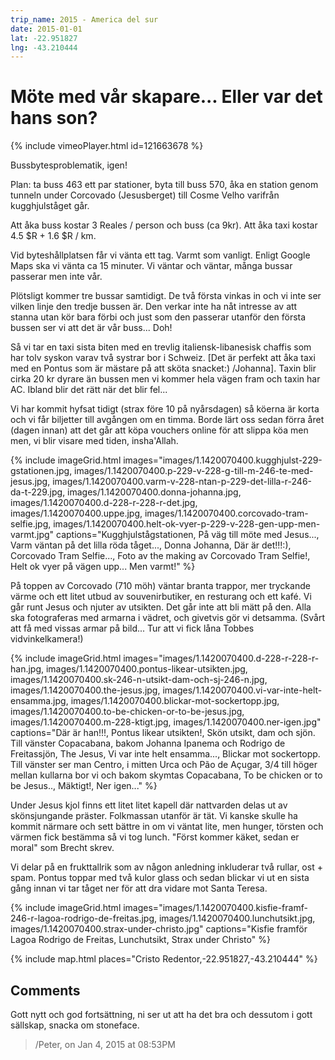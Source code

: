 ```yaml
---
trip_name: 2015 - America del sur
date: 2015-01-01
lat: -22.951827
lng: -43.210444
---
```


# Möte med vår skapare... Eller var det hans son?

{% include vimeoPlayer.html id=121663678 %}

Bussbytesproblematik, igen!

Plan: ta buss 463 ett par stationer, byta till buss 570, åka en station genom tunneln under Corcovado (Jesusberget) till Cosme Velho varifrån kugghjulståget går.

Att åka buss kostar 3 Reales / person och buss (ca 9kr). Att åka taxi kostar 4.5 $R + 1.6 $R / km.

Vid byteshållplatsen får vi vänta ett tag. Varmt som vanligt. Enligt Google Maps ska vi vänta ca 15 minuter. Vi väntar och väntar, många bussar passerar men inte vår.

Plötsligt kommer tre bussar samtidigt. De två första vinkas in och vi inte ser vilken linje den tredje bussen är. Den verkar inte ha nåt intresse av att stanna utan kör bara förbi och just som den passerar utanför den första bussen ser vi att det är vår buss... Doh!

Så vi tar en taxi sista biten med en trevlig italiensk-libanesisk chaffis som har tolv syskon varav två systrar bor i Schweiz. [Det är perfekt att åka taxi med en Pontus som är mästare på att sköta snacket:) /Johanna]. Taxin blir cirka 20 kr dyrare än bussen men vi kommer hela vägen fram och taxin har AC. Ibland blir det rätt när det blir fel...

Vi har kommit hyfsat tidigt (strax före 10 på nyårsdagen) så köerna är korta och vi får biljetter till avgången om en timma. Borde lärt oss sedan förra året (dagen innan) att det går att köpa vouchers online för att slippa köa men men, vi blir visare med tiden, insha'Allah.

{% include imageGrid.html
  images="images/1.1420070400.kugghjulst-229-gstationen.jpg, images/1.1420070400.p-229-v-228-g-till-m-246-te-med-jesus.jpg, images/1.1420070400.varm-v-228-ntan-p-229-det-lilla-r-246-da-t-229.jpg, images/1.1420070400.donna-johanna.jpg, images/1.1420070400.d-228-r-228-r-det.jpg, images/1.1420070400.uppe.jpg, images/1.1420070400.corcovado-tram-selfie.jpg, images/1.1420070400.helt-ok-vyer-p-229-v-228-gen-upp-men-varmt.jpg"
  captions="Kugghjulstågstationen, På väg till möte med Jesus..., Varm väntan på det lilla röda tåget..., Donna Johanna, Där är det!!!:), Corcovado Tram Selfie..., Foto av the making av Corcovado Tram Selfie!, Helt ok vyer på vägen upp... Men varmt!"
%}

På toppen av Corcovado (710 möh) väntar branta trappor, mer tryckande värme och ett litet utbud av souvenirbutiker, en resturang och ett kafé. Vi går runt Jesus och njuter av utsikten. Det går inte att bli mätt på den. Alla ska fotograferas med armarna i vädret, och givetvis gör vi detsamma. (Svårt att få med vissas armar på bild... Tur att vi fick låna Tobbes vidvinkelkamera!)

{% include imageGrid.html
  images="images/1.1420070400.d-228-r-228-r-han.jpg, images/1.1420070400.pontus-likear-utsikten.jpg, images/1.1420070400.sk-246-n-utsikt-dam-och-sj-246-n.jpg, images/1.1420070400.the-jesus.jpg, images/1.1420070400.vi-var-inte-helt-ensamma.jpg, images/1.1420070400.blickar-mot-sockertopp.jpg, images/1.1420070400.to-be-chicken-or-to-be-jesus.jpg, images/1.1420070400.m-228-ktigt.jpg, images/1.1420070400.ner-igen.jpg"
  captions="Där är han!!!, Pontus likear utsikten!, Skön utsikt, dam och sjön. Till vänster Copacabana, bakom Johanna Ipanema och Rodrigo de Freitassjön, The Jesus, Vi var inte helt ensamma..., Blickar mot sockertopp. Till vänster ser man Centro, i mitten Urca och Pão de Açugar, 3/4 till höger mellan kullarna bor vi och bakom skymtas Copacabana, To be chicken or to be Jesus.., Mäktigt!, Ner igen..."
%}

Under Jesus kjol finns ett litet litet kapell där nattvarden delas ut av skönsjungande präster. Folkmassan utanför är tät. Vi kanske skulle ha kommit närmare och sett bättre in om vi väntat lite, men hunger, törsten och värmen fick bestämma så vi tog lunch. "Först kommer käket, sedan er moral" som Brecht skrev.

Vi delar på en frukttallrik som av någon anledning inkluderar två rullar, ost + spam. Pontus toppar med två kulor glass och sedan blickar vi ut en sista gång innan vi tar tåget ner för att dra vidare mot Santa Teresa.

{% include imageGrid.html
  images="images/1.1420070400.kisfie-framf-246-r-lagoa-rodrigo-de-freitas.jpg, images/1.1420070400.lunchutsikt.jpg, images/1.1420070400.strax-under-christo.jpg"
  captions="Kisfie framför Lagoa Rodrigo de Freitas, Lunchutsikt, Strax under Christo"
%}

{% include map.html places="Cristo Redentor,-22.951827,-43.210444" %}

## Comments

Gott nytt och god fortsättning, ni ser ut att ha det bra och dessutom i gott sällskap, snacka om stoneface.
> /Peter, on Jan 4, 2015 at 08:53PM
